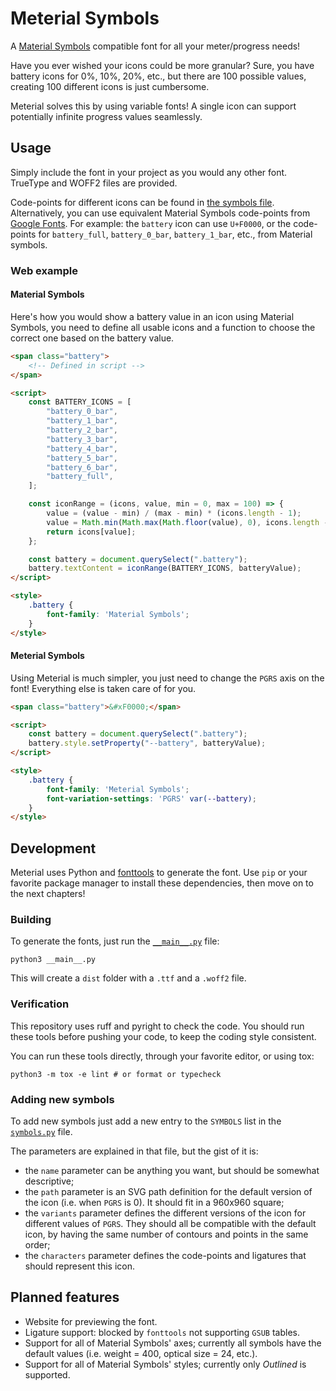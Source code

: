 # Meterial Symbols

A [Material Symbols](https://github.com/google/material-design-icons) compatible font for all your meter/progress needs!

Have you ever wished your icons could be more granular?
Sure, you have battery icons for 0%, 10%, 20%, etc., but there are 100 possible values, creating 100 different icons is just cumbersome.

Meterial solves this by using variable fonts!
A single icon can support potentially infinite progress values seamlessly.

## Usage

Simply include the font in your project as you would any other font.
TrueType and WOFF2 files are provided.

Code-points for different icons can be found in [the symbols file](symbols.py).
Alternatively, you can use equivalent Material Symbols code-points from [Google Fonts](https://fonts.google.com/icons).
For example: the `battery` icon can use `U+F0000`, or the code-points for `battery_full`, `battery_0_bar`, `battery_1_bar`, etc., from Material symbols.

### Web example

#### Material Symbols

Here's how you would show a battery value in an icon using Material Symbols, you need to define all usable icons and a function to choose the correct one based on the battery value.

```html
<span class="battery">
    <!-- Defined in script -->
</span>

<script>
    const BATTERY_ICONS = [
        "battery_0_bar",
        "battery_1_bar",
        "battery_2_bar",
        "battery_3_bar",
        "battery_4_bar",
        "battery_5_bar",
        "battery_6_bar",
        "battery_full",
    ];

    const iconRange = (icons, value, min = 0, max = 100) => {
        value = (value - min) / (max - min) * (icons.length - 1);
        value = Math.min(Math.max(Math.floor(value), 0), icons.length - 1)
        return icons[value];
    };

    const battery = document.querySelect(".battery");
    battery.textContent = iconRange(BATTERY_ICONS, batteryValue);
</script>

<style>
    .battery {
        font-family: 'Material Symbols';
    }
</style>
```

#### Meterial Symbols

Using Meterial is much simpler, you just need to change the `PGRS` axis on the font! Everything else is taken care of for you.

```html
<span class="battery">&#xF0000;</span>

<script>
    const battery = document.querySelect(".battery");
    battery.style.setProperty("--battery", batteryValue);
</script>

<style>
    .battery {
        font-family: 'Meterial Symbols';
        font-variation-settings: 'PGRS' var(--battery);
    }
</style>
```

## Development

Meterial uses Python and [fonttools](https://github.com/fonttools/fonttools) to generate the font.
Use `pip` or your favorite package manager to install these dependencies, then move on to the next chapters!

### Building

To generate the fonts, just run the [`__main__.py`](__main__.py) file:

```shell
python3 __main__.py
```

This will create a `dist` folder with a `.ttf` and a `.woff2` file.

### Verification

This repository uses ruff and pyright to check the code.
You should run these tools before pushing your code, to keep the coding style consistent.

You can run these tools directly, through your favorite editor, or using tox:

```shell
python3 -m tox -e lint # or format or typecheck
```

### Adding new symbols

To add new symbols just add a new entry to the `SYMBOLS` list in the [`symbols.py`](symbols.py) file.

The parameters are explained in that file, but the gist of it is:

- the `name` parameter can be anything you want, but should be somewhat descriptive;
- the `path` parameter is an SVG path definition for the default version of the icon (i.e. when `PGRS` is 0). It should fit in a 960x960 square;
- the `variants` parameter defines the different versions of the icon for different values of `PGRS`. They should all be compatible with the default icon, by having the same number of contours and points in the same order;
- the `characters` parameter defines the code-points and ligatures that should represent this icon.

## Planned features

- Website for previewing the font.
- Ligature support: blocked by `fonttools` not supporting `GSUB` tables.
- Support for all of Material Symbols' axes; currently all symbols have the default values (i.e. weight = 400, optical size = 24, etc.).
- Support for all of Material Symbols' styles; currently only *Outlined* is supported.
